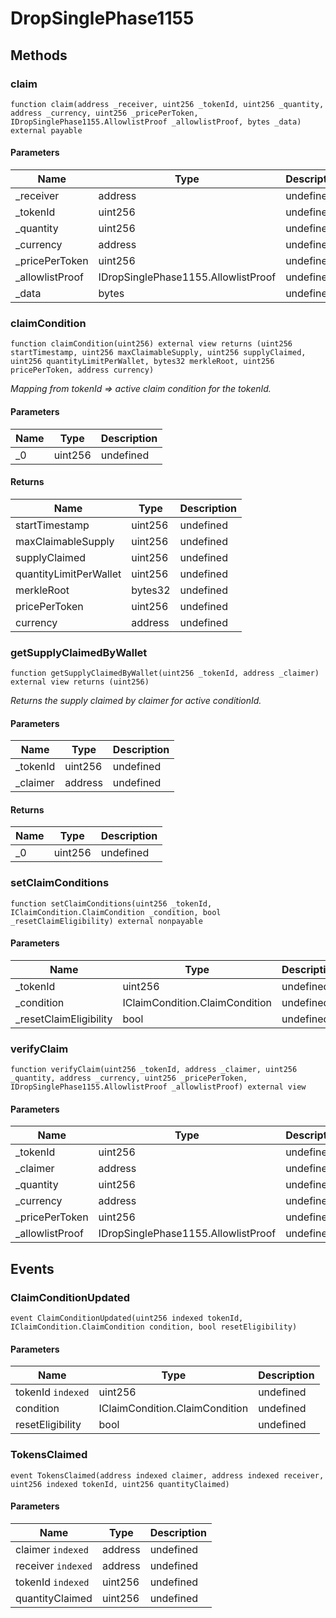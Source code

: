 # DropSinglePhase1155









## Methods

### claim

```solidity
function claim(address _receiver, uint256 _tokenId, uint256 _quantity, address _currency, uint256 _pricePerToken, IDropSinglePhase1155.AllowlistProof _allowlistProof, bytes _data) external payable
```





#### Parameters

| Name | Type | Description |
|---|---|---|
| _receiver | address | undefined |
| _tokenId | uint256 | undefined |
| _quantity | uint256 | undefined |
| _currency | address | undefined |
| _pricePerToken | uint256 | undefined |
| _allowlistProof | IDropSinglePhase1155.AllowlistProof | undefined |
| _data | bytes | undefined |

### claimCondition

```solidity
function claimCondition(uint256) external view returns (uint256 startTimestamp, uint256 maxClaimableSupply, uint256 supplyClaimed, uint256 quantityLimitPerWallet, bytes32 merkleRoot, uint256 pricePerToken, address currency)
```



*Mapping from tokenId =&gt; active claim condition for the tokenId.*

#### Parameters

| Name | Type | Description |
|---|---|---|
| _0 | uint256 | undefined |

#### Returns

| Name | Type | Description |
|---|---|---|
| startTimestamp | uint256 | undefined |
| maxClaimableSupply | uint256 | undefined |
| supplyClaimed | uint256 | undefined |
| quantityLimitPerWallet | uint256 | undefined |
| merkleRoot | bytes32 | undefined |
| pricePerToken | uint256 | undefined |
| currency | address | undefined |

### getSupplyClaimedByWallet

```solidity
function getSupplyClaimedByWallet(uint256 _tokenId, address _claimer) external view returns (uint256)
```



*Returns the supply claimed by claimer for active conditionId.*

#### Parameters

| Name | Type | Description |
|---|---|---|
| _tokenId | uint256 | undefined |
| _claimer | address | undefined |

#### Returns

| Name | Type | Description |
|---|---|---|
| _0 | uint256 | undefined |

### setClaimConditions

```solidity
function setClaimConditions(uint256 _tokenId, IClaimCondition.ClaimCondition _condition, bool _resetClaimEligibility) external nonpayable
```





#### Parameters

| Name | Type | Description |
|---|---|---|
| _tokenId | uint256 | undefined |
| _condition | IClaimCondition.ClaimCondition | undefined |
| _resetClaimEligibility | bool | undefined |

### verifyClaim

```solidity
function verifyClaim(uint256 _tokenId, address _claimer, uint256 _quantity, address _currency, uint256 _pricePerToken, IDropSinglePhase1155.AllowlistProof _allowlistProof) external view
```





#### Parameters

| Name | Type | Description |
|---|---|---|
| _tokenId | uint256 | undefined |
| _claimer | address | undefined |
| _quantity | uint256 | undefined |
| _currency | address | undefined |
| _pricePerToken | uint256 | undefined |
| _allowlistProof | IDropSinglePhase1155.AllowlistProof | undefined |



## Events

### ClaimConditionUpdated

```solidity
event ClaimConditionUpdated(uint256 indexed tokenId, IClaimCondition.ClaimCondition condition, bool resetEligibility)
```





#### Parameters

| Name | Type | Description |
|---|---|---|
| tokenId `indexed` | uint256 | undefined |
| condition  | IClaimCondition.ClaimCondition | undefined |
| resetEligibility  | bool | undefined |

### TokensClaimed

```solidity
event TokensClaimed(address indexed claimer, address indexed receiver, uint256 indexed tokenId, uint256 quantityClaimed)
```





#### Parameters

| Name | Type | Description |
|---|---|---|
| claimer `indexed` | address | undefined |
| receiver `indexed` | address | undefined |
| tokenId `indexed` | uint256 | undefined |
| quantityClaimed  | uint256 | undefined |



